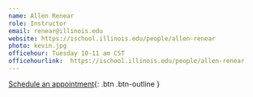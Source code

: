 ```yaml
---
name: Allen Renear
role: Instructor
email: renear@illinois.edu
website: https://ischool.illinois.edu/people/allen-renear
photo: kevin.jpg
officehour: Tuesday 10-11 am CST
officehourlink:  https://ischool.illinois.edu/people/allen-renear
---
```


[Schedule an appointment](#){: .btn .btn-outline }
